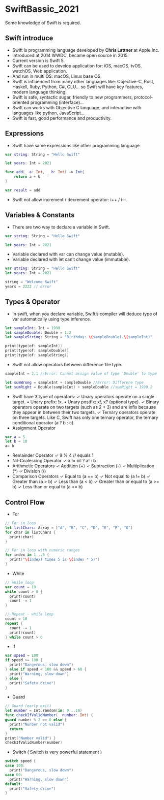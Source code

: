 # SwiftBassic_2021
Some knowledge of Swift is required.

## Swift introduce
* Swift is programming language developed by __Chris Lattner__ at Apple Inc. 
* Introduced at 2014 WWDC, became open source in 2015.
* Current version is Swift 5.
* Swift can be used to develop application for: iOS, macOS, tvOS, watchOS, Web application.
* And run in multi OS: macOS, Linux base OS.
* Swift is influenced from many other languages like: Objective-C, Rust, Haskell, Ruby, Python, C#, CLU... so Swift will have key features, modern language thinking.
* Swift is safe, syntactic sugar, friendly to new programmers, protocol- oriented programming (interface)...
* Swift can works with Objective C language, and interactive with languages like python, JavaScript...
* Swift is fast, good performance and productivity.

## Expressions
* Swift have same expressions like other programming language.
```swift
var string: String = "Hello Swift"

let years: Int = 2021

func add(_ a: Int, _ b: Int) -> Int{
    return a + b
}

var result = add
```
* Swift not allow increment / decrement operator: i++ / i--.

## Variables & Constants
* There are two way to declare a variable in Swift.
```swift
var string: String = "Hello Swift"

let years: Int = 2021
```
* Variable declared with var can change value (mutable).
* Variable declared with let can’t change value (immutable).
```swift
var string: String = "Hello Swift"
let years: Int = 2021

string = "Welcome Swift"
years = 2222 // Error
```

## Types & Operator
* In swift, when you declare variable, Swift’s compiler will deduce type of var automatically using type inference.
```swift
let sampleInt: Int = 1998
let sampleDouble: Double = 1.2
let sampleString: String = "Birthday: \(sampleDouble).\(sampleInt)"

print(type(of: sampleInt))
print(type(of: sampleDouble))
print(type(of: sampleString))
```
* Swift not allow operators between difference file type.
```swift
sampleInt = 2.1 //Error: Cannot assign value of type 'Double' to type 'Int'

let sumWrong = sampleInt + sampleDouble //Error: Differene type
let sumRight = Double(sampleInt) + sampleDouble //sumRight = 1999.2
```
* Swift have 3 type of operators:
✓ Unary operators operate on a single target.
• Unary prefix: !x.
• Unary postfix: x!, x? (optional type).
✓ Binary operators operate on two targets (such as 2 + 3) and are infix because they appear in between their two targets.
✓ Ternary operators operate on three targets. Like C, Swift has only one ternary operator, the ternary conditional operator (a ? b : c).
* Assignment Operator
```swift
var a = 5
let b = 10
a= b
```
* Remainder Operator
✓ 9 % 4 // equals 1
* Nil-Coalescing Operator
✓ a != nil ? a! : b
* Arithmetic Operators ✓ Addition (+)
✓ Subtraction (-)
✓ Multiplication (*) ✓ Division (/)
* Comparison Operators ✓ Equal to (a == b)
✓ Not equal to (a != b)
✓ Greater than (a > b)
✓ Less than (a < b)
✓ Greater than or equal to (a >= b) ✓ Less than or equal to (a <= b)

## Control Flow
* For
```swift
// For in loop
let listChars: Array = ["A", "B", "C", "D", "E", "F", "G"]
for char in listChars {
  print(char)
}

// For in loop with numeric ranges
for index in 1...5 {
  print("\(index) times 5 is \(index * 5)")
}
```
* White
```swift
// While loop
var count = 10
while count > 0 {
  print(count)
  count -= 1
}

// Repeat - while loop
count = 10
repeat {
  count -= 1
  print(count)
} while count > 0
```
* If
```swift
var speed = 100 
if speed >= 100 {
  print("Dangerous, slow down")
} else if speed < 100 && speed > 60 {
  print("Warning, slow down") 
} else {
  print("Safety drive") 
}
```
* Guard
```swift
// Guard (early exit)
let number = Int.random(in: 0...10)
func checkIfValidNumber(_ number: Int) {
guard number % 2 == 0 else {
  print("Nunber not valid")
  return
}
print("Number valid") }
checkIfValidNumber(number)
```
* Switch ( Switch is very powerful statement )
```swift
switch speed {
case 100:
  print("Dangerous, slow down")
case 60:
  print("Warning, slow down")
default:
  print("Safety drive")
}
```
